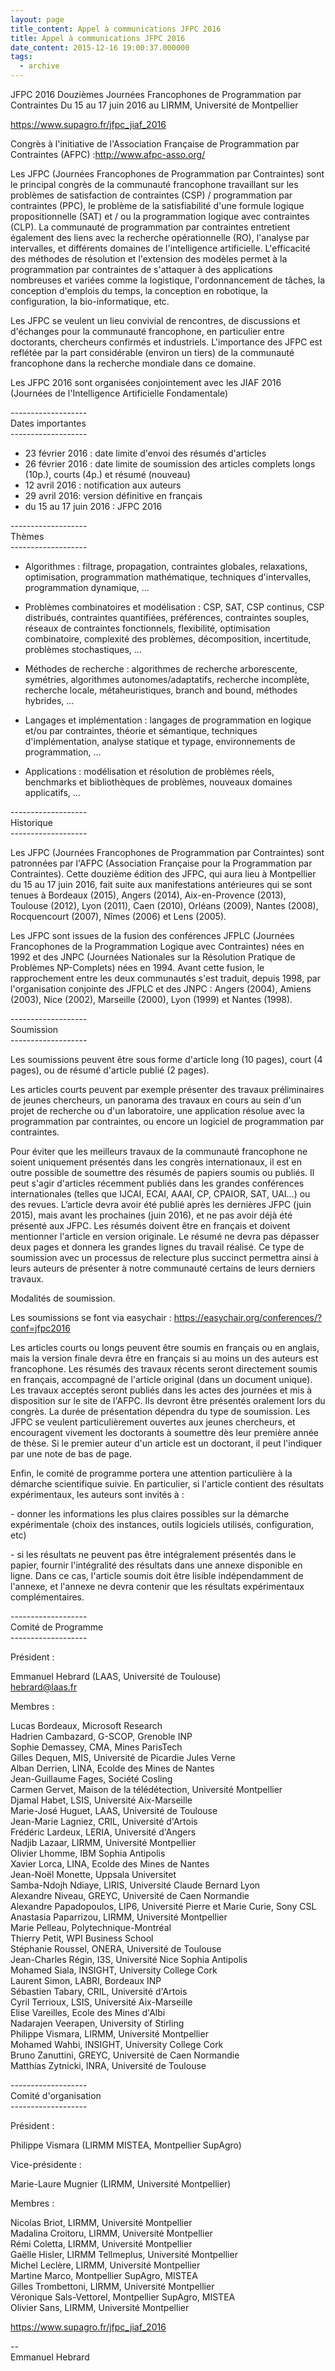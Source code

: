 ```yaml
---
layout: page
title_content: Appel à communications JFPC 2016
title: Appel à communications JFPC 2016
date_content: 2015-12-16 19:00:37.000000
tags:
  - archive
---
```

JFPC 2016 Douzièmes Journées Francophones de Programmation par Contraintes Du
15 au 17 juin 2016 au LIRMM, Université de Montpellier  
  
<https://www.supagro.fr/jfpc_jiaf_2016>  
  
Congrès à l'initiative de l'Association Française de Programmation par
Contraintes (AFPC) :<http://www.afpc-asso.org/>  
  
Les JFPC (Journées Francophones de Programmation par Contraintes) sont le
principal congrès de la communauté francophone travaillant sur les problèmes
de satisfaction de contraintes (CSP) / programmation par contraintes (PPC), le
problème de la satisfiabilité d'une formule logique propositionnelle (SAT) et
/ ou la programmation logique avec contraintes (CLP). La communauté de
programmation par contraintes entretient également des liens avec la recherche
opérationnelle (RO), l'analyse par intervalles, et différents domaines de
l'intelligence artificielle. L'efficacité des méthodes de résolution et
l'extension des modèles permet à la programmation par contraintes de
s'attaquer à des applications nombreuses et variées comme la logistique,
l'ordonnancement de tâches, la conception d'emplois du temps, la conception en
robotique, la configuration, la bio-informatique, etc.  
  
Les JFPC se veulent un lieu convivial de rencontres, de discussions et
d'échanges pour la communauté francophone, en particulier entre doctorants,
chercheurs confirmés et industriels. L'importance des JFPC est reflétée par la
part considérable (environ un tiers) de la communauté francophone dans la
recherche mondiale dans ce domaine.  
  
Les JFPC 2016 sont organisées conjointement avec les JIAF 2016 (Journées de
l'Intelligence Artificielle Fondamentale)  
  
  
\-------------------  
Dates importantes  
\-------------------  
  
* 23 février 2016 : date limite d'envoi des résumés d'articles  
* 26 février 2016 : date limite de soumission des articles complets longs (10p.), courts (4p.) et résumé (nouveau)  
* 12 avril 2016 : notification aux auteurs  
* 29 avril 2016: version définitive en français  
* du 15 au 17 juin 2016 : JFPC 2016  
  
  
\-------------------  
Thèmes  
\-------------------  
  
* Algorithmes : filtrage, propagation, contraintes globales, relaxations, optimisation, programmation mathématique, techniques d'intervalles, programmation dynamique, ...  
  
* Problèmes combinatoires et modélisation : CSP, SAT, CSP continus, CSP distribués, contraintes quantifiées, préférences, contraintes souples, réseaux de contraintes fonctionnels, flexibilité, optimisation combinatoire, complexité des problèmes, décomposition, incertitude, problèmes stochastiques, ...  
  
* Méthodes de recherche : algorithmes de recherche arborescente, symétries, algorithmes autonomes/adaptatifs, recherche incomplète, recherche locale, métaheuristiques, branch and bound, méthodes hybrides, ...  
  
* Langages et implémentation : langages de programmation en logique et/ou par contraintes, théorie et sémantique, techniques d'implémentation, analyse statique et typage, environnements de programmation, ...  
  
* Applications : modélisation et résolution de problèmes réels, benchmarks et bibliothèques de problèmes, nouveaux domaines applicatifs, ...  
  
  
\-------------------  
Historique  
\-------------------  
  
Les JFPC (Journées Francophones de Programmation par Contraintes) sont
patronnées par l'AFPC (Association Française pour la Programmation par
Contraintes). Cette douzième édition des JFPC, qui aura lieu à Montpellier du
15 au 17 juin 2016, fait suite aux manifestations antérieures qui se sont
tenues à Bordeaux (2015), Angers (2014), Aix-en-Provence (2013), Toulouse
(2012), Lyon (2011), Caen (2010), Orléans (2009), Nantes (2008), Rocquencourt
(2007), Nîmes (2006) et Lens (2005).  
  
Les JFPC sont issues de la fusion des conférences JFPLC (Journées Francophones
de la Programmation Logique avec Contraintes) nées en 1992 et des JNPC
(Journées Nationales sur la Résolution Pratique de Problèmes NP-Complets) nées
en 1994. Avant cette fusion, le rapprochement entre les deux communautés s'est
traduit, depuis 1998, par l'organisation conjointe des JFPLC et des JNPC :
Angers (2004), Amiens (2003), Nice (2002), Marseille (2000), Lyon (1999) et
Nantes (1998).  
  
  
\-------------------  
Soumission  
\-------------------  
  
Les soumissions peuvent être sous forme d'article long (10 pages), court (4
pages), ou de résumé d'article publié (2 pages).  
  
Les articles courts peuvent par exemple présenter des travaux préliminaires de
jeunes chercheurs, un panorama des travaux en cours au sein d'un projet de
recherche ou d'un laboratoire, une application résolue avec la programmation
par contraintes, ou encore un logiciel de programmation par contraintes.  
  
Pour éviter que les meilleurs travaux de la communauté francophone ne soient
uniquement présentés dans les congrès internationaux, il est en outre possible
de soumettre des résumés de papiers soumis ou publiés. Il peut s'agir
d'articles récemment publiés dans les grandes conférences internationales
(telles que IJCAI, ECAI, AAAI, CP, CPAIOR, SAT, UAI...) ou des revues.
L’article devra avoir été publié après les dernières JFPC (juin 2015), mais
avant les prochaines (juin 2016), et ne pas avoir déjà été présenté aux JFPC.
Les résumés doivent être en français et doivent mentionner l'article en
version originale. Le résumé ne devra pas dépasser deux pages et donnera les
grandes lignes du travail réalisé. Ce type de soumission avec un processus de
relecture plus succinct permettra ainsi à leurs auteurs de présenter à notre
communauté certains de leurs derniers travaux.  
  
  
Modalités de soumission.  
  
Les soumissions se font via easychair :
<https://easychair.org/conferences/?conf=jfpc2016>  
  
Les articles courts ou longs peuvent être soumis en français ou en anglais,
mais la version finale devra être en français si au moins un des auteurs est
francophone. Les résumés des travaux récents seront directement soumis en
français, accompagné de l'article original (dans un document unique). Les
travaux acceptés seront publiés dans les actes des journées et mis à
disposition sur le site de l'AFPC. Ils devront être présentés oralement lors
du congrès. La durée de présentation dépendra du type de soumission. Les JFPC
se veulent particulièrement ouvertes aux jeunes chercheurs, et encouragent
vivement les doctorants à soumettre dès leur première année de thèse. Si le
premier auteur d'un article est un doctorant, il peut l'indiquer par une note
de bas de page.  
  
Enfin, le comité de programme portera une attention particulière à la démarche
scientifique suivie. En particulier, si l'article contient des résultats
expérimentaux, les auteurs sont invités à :  
  
\- donner les informations les plus claires possibles sur la démarche
expérimentale (choix des instances, outils logiciels utilisés, configuration,
etc)  
  
\- si les résultats ne peuvent pas être intégralement présentés dans le
papier, fournir l'intégralité des résultats dans une annexe disponible en
ligne. Dans ce cas, l'article soumis doit être lisible indépendamment de
l'annexe, et l'annexe ne devra contenir que les résultats expérimentaux
complémentaires.  
  
  
\-------------------  
Comité de Programme  
\-------------------  
  
Président :  
  
Emmanuel Hebrard (LAAS, Université de Toulouse)  
[hebrard@laas.fr](mailto:hebrard@laas.fr)  
  
Membres :  
  
Lucas Bordeaux, Microsoft Research  
Hadrien Cambazard, G-SCOP, Grenoble INP  
Sophie Demassey, CMA, Mines ParisTech  
Gilles Dequen, MIS, Université de Picardie Jules Verne  
Alban Derrien, LINA, Ecolde des Mines de Nantes  
Jean-Guillaume Fages, Société Cosling  
Carmen Gervet, Maison de la télédétection, Université Montpellier  
Djamal Habet, LSIS, Université Aix-Marseille  
Marie-José Huguet, LAAS, Université de Toulouse  
Jean-Marie Lagniez, CRIL, Université d'Artois  
Frédéric Lardeux, LERIA, Université d'Angers  
Nadjib Lazaar, LIRMM, Université Montpellier  
Olivier Lhomme, IBM Sophia Antipolis  
Xavier Lorca, LINA, Ecolde des Mines de Nantes  
Jean-Noël Monette, Uppsala Universitet  
Samba-Ndojh Ndiaye, LIRIS, Université Claude Bernard Lyon  
Alexandre Niveau, GREYC, Université de Caen Normandie  
Alexandre Papadopoulos, LIP6, Université Pierre et Marie Curie, Sony CSL  
Anastasia Paparrizou, LIRMM, Université Montpellier  
Marie Pelleau, Polytechnique-Montréal  
Thierry Petit, WPI Business School  
Stéphanie Roussel, ONERA, Université de Toulouse  
Jean-Charles Régin, I3S, Université Nice Sophia Antipolis  
Mohamed Siala, INSIGHT, University College Cork  
Laurent Simon, LABRI, Bordeaux INP  
Sébastien Tabary, CRIL, Université d'Artois  
Cyril Terrioux, LSIS, Université Aix-Marseille  
Elise Vareilles, Ecole des Mines d'Albi  
Nadarajen Veerapen, University of Stirling  
Philippe Vismara, LIRMM, Université Montpellier  
Mohamed Wahbi, INSIGHT, University College Cork  
Bruno Zanuttini, GREYC, Université de Caen Normandie  
Matthias Zytnicki, INRA, Université de Toulouse  
  
  
\-------------------  
Comité d'organisation  
\-------------------  
  
Président :  
  
Philippe Vismara (LIRMM MISTEA, Montpellier SupAgro)  
  
Vice-présidente :  
  
Marie-Laure Mugnier (LIRMM, Université Montpellier)  
  
Membres :  
  
Nicolas Briot, LIRMM, Université Montpellier  
Madalina Croitoru, LIRMM, Université Montpellier  
Rémi Coletta, LIRMM, Université Montpellier  
Gaëlle Hisler, LIRMM Tellmeplus, Université Montpellier  
Michel Leclère, LIRMM, Université Montpellier  
Martine Marco, Montpellier SupAgro, MISTEA  
Gilles Trombettoni, LIRMM, Université Montpellier  
Véronique Sals-Vettorel, Montpellier SupAgro, MISTEA  
Olivier Sans, LIRMM, Université Montpellier  
  
  
<https://www.supagro.fr/jfpc_jiaf_2016>  
  
  
\--  
Emmanuel Hebrard

